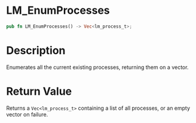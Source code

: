 # LM_EnumProcesses

```rust
pub fn LM_EnumProcesses() -> Vec<lm_process_t>;
```

# Description

Enumerates all the current existing processes, returning them on a vector.

#  Return Value

Returns a `Vec<lm_process_t>` containing a list of all processes, or an empty vector on failure.


